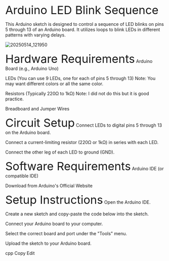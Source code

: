 <span style="font-size: 36px;">Arduino LED Blink Sequence</span>

This Arduino sketch is designed to control a sequence of LED blinks on pins 5 through 13 of an Arduino board. It utilizes loops to blink LEDs in different patterns with varying delays.

![20250514_121950](https://github.com/user-attachments/assets/32f852e9-6527-4a76-b89d-c06939075765)


<span style="font-size: 36px;">Hardware Requirements</span>
Arduino Board (e.g., Arduino Uno)

LEDs (You can use 9 LEDs, one for each of pins 5 through 13)
Note: You may want different colors or all the same color.

Resistors (Typically 220Ω to 1kΩ)
Note: I did not do this but it is good practice.

Breadboard and Jumper Wires

<span style="font-size: 36px;">Circuit Setup</span>
Connect LEDs to digital pins 5 through 13 on the Arduino board.

Connect a current-limiting resistor (220Ω or 1kΩ) in series with each LED.

Connect the other leg of each LED to ground (GND).

<span style="font-size: 36px;">Software Requirements</span>
Arduino IDE (or compatible IDE)

Download from Arduino's Official Website

<span style="font-size: 36px;">Setup Instructions</span>
Open the Arduino IDE.

Create a new sketch and copy-paste the code below into the sketch.

Connect your Arduino board to your computer.

Select the correct board and port under the "Tools" menu.

Upload the sketch to your Arduino board.

cpp
Copy
Edit
